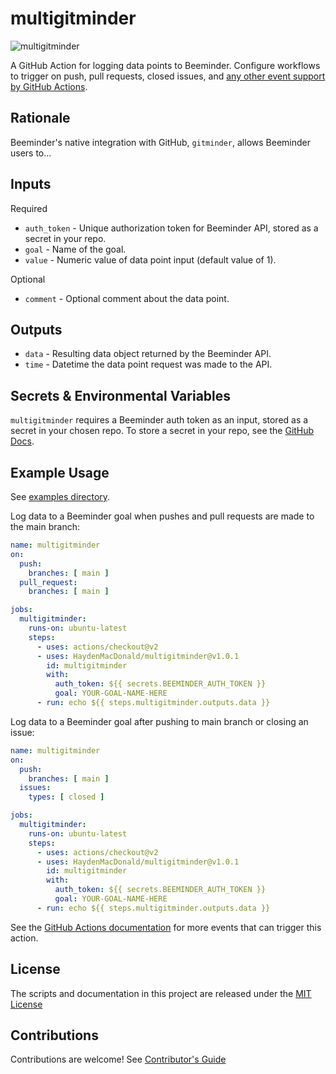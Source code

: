 # multigitminder

![multigitminder](https://github.com/HaydenMacDonald/multigitminder/actions/workflows/multigitminder.yml/badge.svg)

A GitHub Action for logging data points to Beeminder. Configure workflows to trigger on push, pull requests, closed issues, and [any other event support by GitHub Actions](https://docs.github.com/en/actions/reference/events-that-trigger-workflows).

## Rationale

Beeminder's native integration with GitHub, `gitminder`, allows Beeminder users to...

## Inputs
Required
- `auth_token` - Unique authorization token for Beeminder API, stored as a secret in your repo.
- `goal` - Name of the goal.
- `value` - Numeric value of data point input (default value of 1).

Optional
- `comment` - Optional comment about the data point.

## Outputs
- `data` - Resulting data object returned by the Beeminder API.
- `time` - Datetime the data point request was made to the API.

## Secrets & Environmental Variables

`multigitminder` requires a Beeminder auth token as an input, stored as a secret in your chosen repo. To store a secret in your repo, see the [GitHub Docs](https://docs.github.com/en/actions/reference/encrypted-secrets#creating-encrypted-secrets-for-a-repository).

## Example Usage

See [examples directory](/examples).

Log data to a Beeminder goal when pushes and pull requests are made to the main branch:
```yaml
name: multigitminder
on:
  push:
    branches: [ main ]
  pull_request:
    branches: [ main ]

jobs:
  multigitminder:
    runs-on: ubuntu-latest
    steps:
      - uses: actions/checkout@v2
      - uses: HaydenMacDonald/multigitminder@v1.0.1
        id: multigitminder
        with:
          auth_token: ${{ secrets.BEEMINDER_AUTH_TOKEN }}
          goal: YOUR-GOAL-NAME-HERE
      - run: echo ${{ steps.multigitminder.outputs.data }}
```

Log data to a Beeminder goal after pushing to main branch or closing an issue:
```yaml
name: multigitminder
on:
  push:
    branches: [ main ]
  issues:
    types: [ closed ]

jobs:
  multigitminder:
    runs-on: ubuntu-latest
    steps:
      - uses: actions/checkout@v2
      - uses: HaydenMacDonald/multigitminder@v1.0.1
        id: multigitminder
        with:
          auth_token: ${{ secrets.BEEMINDER_AUTH_TOKEN }}
          goal: YOUR-GOAL-NAME-HERE
      - run: echo ${{ steps.multigitminder.outputs.data }}
```

See the [GitHub Actions documentation](https://docs.github.com/en/actions/reference/events-that-trigger-workflows) for more events that can trigger this action.

## License

The scripts and documentation in this project are released under the [MIT License](LICENSE)

## Contributions

Contributions are welcome! See [Contributor's Guide](docs/contributors.md)